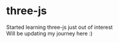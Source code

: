 # three-js

Started learning three-js just out of interest     
Will be updating my journey here :)
